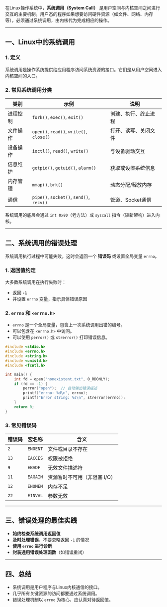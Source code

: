 在Linux操作系统中，**系统调用（System Call）** 是用户空间与内核空间之间进行交互的主要机制。用户态的程序如果想要访问硬件资源（如文件、网络、内存等），必须通过系统调用，由内核代为完成相应的操作。

---

## 一、Linux中的系统调用

### 1. 定义

系统调用是操作系统提供给应用程序访问系统资源的接口。它们是从用户空间进入内核空间的入口。

### 2. 常见系统调用分类

| 类别   | 示例                                       | 说明          |
| ---- | ---------------------------------------- | ----------- |
| 进程控制 | `fork()`, `exec()`, `exit()`             | 创建、执行、终止进程  |
| 文件操作 | `open()`, `read()`, `write()`, `close()` | 打开、读写、关闭文件  |
| 设备操作 | `ioctl()`, `read()`, `write()`           | 与设备驱动交互     |
| 信息维护 | `getpid()`, `getuid()`, `alarm()`        | 获取或设置系统信息   |
| 内存管理 | `mmap()`, `brk()`                        | 动态分配/释放内存   |
| 通信   | `pipe()`, `socket()`, `send()`, `recv()` | 管道、Socket通信 |

系统调用的底层会通过 `int 0x80`（老方法）或 `syscall` 指令（较新架构）进入内核。

---

## 二、系统调用的错误处理

系统调用执行过程中可能失败，这时会返回一个 **错误码** 或设置全局变量 `errno`。

### 1. 返回值约定

大多数系统调用在执行失败时：

* 返回 **`-1`**
* 并设置 `errno` 变量，指示具体错误原因

### 2. `errno` 和 `<errno.h>`

* `errno` 是一个全局变量，包含上一次系统调用出错的编号。
* 可以包含在 `<errno.h>` 中访问。
* 可以使用 `perror()` 或 `strerror()` 打印错误信息。

```c
#include <stdio.h>
#include <errno.h>
#include <string.h>
#include <unistd.h>
#include <fcntl.h>

int main() {
    int fd = open("nonexistent.txt", O_RDONLY);
    if (fd == -1) {
        perror("open");  // 自动输出错误描述
        printf("errno: %d\n", errno);
        printf("Error string: %s\n", strerror(errno));
    }
    return 0;
}
```

### 3. 常见错误码

| 错误码  | 宏名称      | 含义               |
| ---- | -------- | ---------------- |
| `2`  | `ENOENT` | 文件或目录不存在         |
| `13` | `EACCES` | 权限被拒绝            |
| `9`  | `EBADF`  | 无效文件描述符          |
| `11` | `EAGAIN` | 资源暂时不可用（非阻塞 I/O） |
| `12` | `ENOMEM` | 内存不足             |
| `22` | `EINVAL` | 参数无效             |

---

## 三、错误处理的最佳实践

* **始终检查系统调用返回值**
* **及时处理错误**，不要忽略返回 `-1` 的情况
* **使用 `errno` 进行诊断**
* **封装通用错误处理函数**（如错误重试）

---

## 四、总结

* 系统调用是用户程序与Linux内核通信的接口。
* 几乎所有关键资源的访问都要通过系统调用。
* 错误处理机制以 `errno` 为核心，应认真对待返回值。
